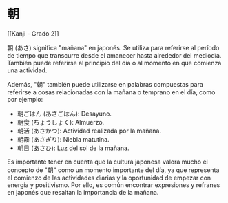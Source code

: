 # 朝

[[Kanji - Grado 2]]

朝 (あさ) significa "mañana" en japonés. Se utiliza para referirse al período de tiempo que transcurre desde el amanecer hasta alrededor del mediodía. También puede referirse al principio del día o al momento en que comienza una actividad.

Además, "朝" también puede utilizarse en palabras compuestas para referirse a cosas relacionadas con la mañana o temprano en el día, como por ejemplo:

- 朝ごはん (あさごはん): Desayuno.
- 朝食 (ちょうしょく): Almuerzo.
- 朝活 (あさかつ): Actividad realizada por la mañana.
- 朝霧 (あさぎり): Niebla matutina.
- 朝日 (あさひ): Luz del sol de la mañana.

Es importante tener en cuenta que la cultura japonesa valora mucho el concepto de "朝" como un momento importante del día, ya que representa el comienzo de las actividades diarias y la oportunidad de empezar con energía y positivismo. Por ello, es común encontrar expresiones y refranes en japonés que resaltan la importancia de la mañana.

